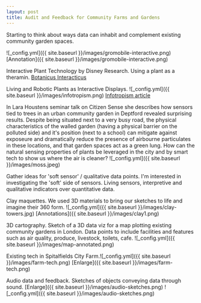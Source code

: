 ```yaml
---
layout: post
title: Audit and Feedback for Community Farms and Gardens
---
```


Starting to think about ways data can inhabit and complement existing community garden spaces.

![_config.yml]({{ site.baseurl }}/images/gromobile-interactive.png)
[Annotation]({{ site.baseurl }}/images/gromobile-interactive.png)

Interactive Plant Technology by Disney Research. Using a plant as a theramin.
[Botanicus Interacticus](https://www.youtube.com/watch?v=EcRSKEIucjk)

Living and Robotic Plants as Interactive Displays.
![_config.yml]({{ site.baseurl }}/images/infotropism.png)
[Infotropism article](http://www.cs.cmu.edu/~akhurst/publications/holstius04-infotropism.pdf)


In Lara Houstens seminar talk on Citizen Sense she describes how sensors tied to trees in an urban community garden in Deptford revealed surprising results. Despite being situated next to a very busy road, the physical characteristics of the walled garden (having a physical barrier on the polluted side) and it's position (next to a school) can mitigate against exposeure and dramatically reduce the presence of airbourne particulates in these locations, and that garden spaces act as a green lung.  How can the natural sensing properties of plants be leveraged in the city and by smart tech to show us where the air is cleaner?
![_config.yml]({{ site.baseurl }}/images/moss.jpeg)

Gather ideas for 'soft sensor' / qualitative data points. I'm interested in investigating the 'soft' side of sensors. Living sensors, interpretive and qualitative indicators over quantitative data.


Clay maquettes. We used 3D materials to bring our sketches to life and imagine their 360 form. ![_config.yml]({{ site.baseurl }}/images/clay-towers.jpg) 
[Annotations]({{ site.baseurl }}/images/clay1.png)


3D cartography. Sketch of a 3D data viz for a map plotting existing community gardens in London. Data points to include facilities and features such as air quality, produce, livestock, toilets, cafe.
![_config.yml]({{ site.baseurl }}/images/map-annotated.png)

Existing tech in Spitalfields City Farm.![_config.yml]({{ site.baseurl }}/images/farm-tech.png)
[Enlarge]({{ site.baseurl }}/images/farm-tech.png)


Audio data and feedback. Sketches of objects conveying data through sound. [Enlarge]({{ site.baseurl }}/images/audio-sketches.png)
![_config.yml]({{ site.baseurl }}/images/audio-sketches.png)









